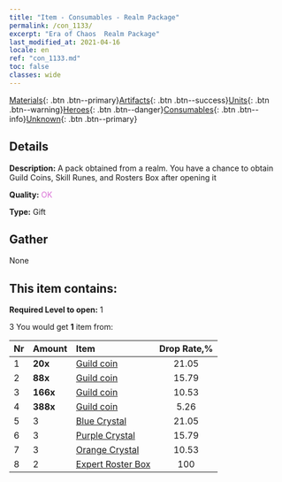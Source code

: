 ```yaml
---
title: "Item - Consumables - Realm Package"
permalink: /con_1133/
excerpt: "Era of Chaos  Realm Package"
last_modified_at: 2021-04-16
locale: en
ref: "con_1133.md"
toc: false
classes: wide
---
```

 [Materials](/Items/){: .btn .btn--primary}[Artifacts](/Items/Artifacts/){: .btn .btn--success}[Units](/Items/Units/){: .btn .btn--warning}[Heroes](/Items/Heroes/){: .btn .btn--danger}[Consumables](/Items/Consumables/){: .btn .btn--info}[Unknown](/Items/Unknown/){: .btn .btn--primary}

## Details
 **Description:** A pack obtained from a realm. You have a chance to obtain Guild Coins, Skill Runes, and Rosters Box after opening it

 **Quality:** <span style="color: #DA70D6">OK</span>

 **Type:** Gift

## Gather

  None

## This item contains:

 **Required Level to open:** 1

 3 You would get **1** item  from:

  | Nr | Amount |     Item    | Drop Rate,% |
  |:---|:-------|:------------|:---------:|
  | 1 |  **20x** | [Guild coin](/Items/con_896/) | 21.05 | 
  | 2 |  **88x** | [Guild coin](/Items/con_896/) | 15.79 | 
  | 3 |  **166x** | [Guild coin](/Items/con_896/) | 10.53 | 
  | 4 |  **388x** | [Guild coin](/Items/con_896/) | 5.26 | 
  | 5 | 3 | [Blue Crystal](/Items/con_716/) | 21.05 | 
  | 6 | 3 | [Purple Crystal](/Items/con_720/) | 15.79 | 
  | 7 | 3 | [Orange Crystal](/Items/con_730/) | 10.53 | 
  | 8 | 2 | [Expert Roster Box](/Items/con_760/) | 100 | 
